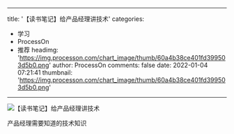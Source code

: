 
---
title: '【读书笔记】给产品经理讲技术'
categories: 
 - 学习
 - ProcessOn
 - 推荐
headimg: 'https://img.processon.com/chart_image/thumb/60a4b38ce401fd399503d5b0.png'
author: ProcessOn
comments: false
date: 2022-01-04 07:21:41
thumbnail: 'https://img.processon.com/chart_image/thumb/60a4b38ce401fd399503d5b0.png'
---

<div>   
<img class="thumb" alt="【读书笔记】给产品经理讲技术" src="https://img.processon.com/chart_image/thumb/60a4b38ce401fd399503d5b0.png" referrerpolicy="no-referrer">
<p>产品经理需要知道的技术知识</p>  
</div>
            